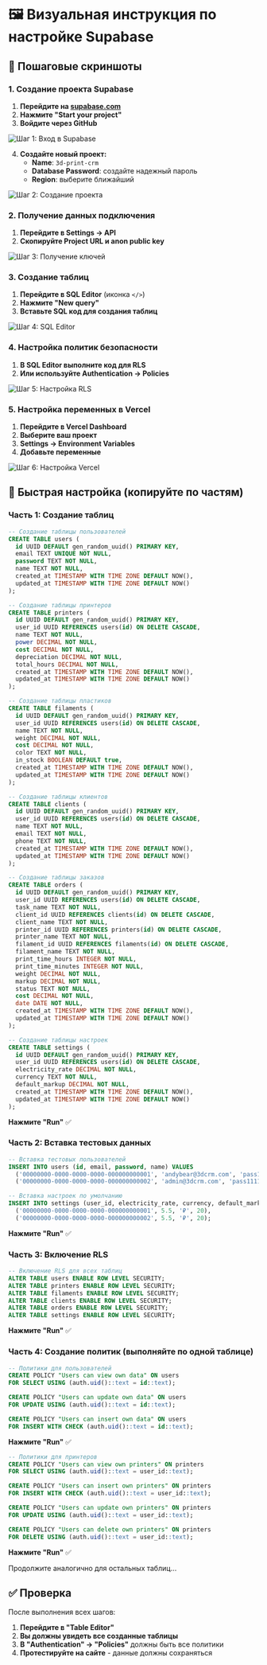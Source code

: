 # 🖼️ Визуальная инструкция по настройке Supabase

## 📱 Пошаговые скриншоты

### 1. Создание проекта Supabase

1. **Перейдите на [supabase.com](https://supabase.com)**
2. **Нажмите "Start your project"**
3. **Войдите через GitHub**

![Шаг 1: Вход в Supabase](https://via.placeholder.com/800x400/4F46E5/FFFFFF?text=1.+Вход+в+Supabase)

4. **Создайте новый проект:**
   - **Name**: `3d-print-crm`
   - **Database Password**: создайте надежный пароль
   - **Region**: выберите ближайший

![Шаг 2: Создание проекта](https://via.placeholder.com/800x400/10B981/FFFFFF?text=2.+Создание+проекта)

### 2. Получение данных подключения

1. **Перейдите в Settings → API**
2. **Скопируйте Project URL и anon public key**

![Шаг 3: Получение ключей](https://via.placeholder.com/800x400/F59E0B/FFFFFF?text=3.+Получение+ключей)

### 3. Создание таблиц

1. **Перейдите в SQL Editor** (иконка `</>`)
2. **Нажмите "New query"**
3. **Вставьте SQL код для создания таблиц**

![Шаг 4: SQL Editor](https://via.placeholder.com/800x400/8B5CF6/FFFFFF?text=4.+SQL+Editor)

### 4. Настройка политик безопасности

1. **В SQL Editor выполните код для RLS**
2. **Или используйте Authentication → Policies**

![Шаг 5: Настройка RLS](https://via.placeholder.com/800x400/EF4444/FFFFFF?text=5.+Настройка+RLS)

### 5. Настройка переменных в Vercel

1. **Перейдите в Vercel Dashboard**
2. **Выберите ваш проект**
3. **Settings → Environment Variables**
4. **Добавьте переменные**

![Шаг 6: Настройка Vercel](https://via.placeholder.com/800x400/06B6D4/FFFFFF?text=6.+Настройка+Vercel)

## 🎯 Быстрая настройка (копируйте по частям)

### Часть 1: Создание таблиц

```sql
-- Создание таблицы пользователей
CREATE TABLE users (
  id UUID DEFAULT gen_random_uuid() PRIMARY KEY,
  email TEXT UNIQUE NOT NULL,
  password TEXT NOT NULL,
  name TEXT NOT NULL,
  created_at TIMESTAMP WITH TIME ZONE DEFAULT NOW(),
  updated_at TIMESTAMP WITH TIME ZONE DEFAULT NOW()
);

-- Создание таблицы принтеров
CREATE TABLE printers (
  id UUID DEFAULT gen_random_uuid() PRIMARY KEY,
  user_id UUID REFERENCES users(id) ON DELETE CASCADE,
  name TEXT NOT NULL,
  power DECIMAL NOT NULL,
  cost DECIMAL NOT NULL,
  depreciation DECIMAL NOT NULL,
  total_hours DECIMAL NOT NULL,
  created_at TIMESTAMP WITH TIME ZONE DEFAULT NOW(),
  updated_at TIMESTAMP WITH TIME ZONE DEFAULT NOW()
);

-- Создание таблицы пластиков
CREATE TABLE filaments (
  id UUID DEFAULT gen_random_uuid() PRIMARY KEY,
  user_id UUID REFERENCES users(id) ON DELETE CASCADE,
  name TEXT NOT NULL,
  weight DECIMAL NOT NULL,
  cost DECIMAL NOT NULL,
  color TEXT NOT NULL,
  in_stock BOOLEAN DEFAULT true,
  created_at TIMESTAMP WITH TIME ZONE DEFAULT NOW(),
  updated_at TIMESTAMP WITH TIME ZONE DEFAULT NOW()
);

-- Создание таблицы клиентов
CREATE TABLE clients (
  id UUID DEFAULT gen_random_uuid() PRIMARY KEY,
  user_id UUID REFERENCES users(id) ON DELETE CASCADE,
  name TEXT NOT NULL,
  email TEXT NOT NULL,
  phone TEXT NOT NULL,
  created_at TIMESTAMP WITH TIME ZONE DEFAULT NOW(),
  updated_at TIMESTAMP WITH TIME ZONE DEFAULT NOW()
);

-- Создание таблицы заказов
CREATE TABLE orders (
  id UUID DEFAULT gen_random_uuid() PRIMARY KEY,
  user_id UUID REFERENCES users(id) ON DELETE CASCADE,
  task_name TEXT NOT NULL,
  client_id UUID REFERENCES clients(id) ON DELETE CASCADE,
  client_name TEXT NOT NULL,
  printer_id UUID REFERENCES printers(id) ON DELETE CASCADE,
  printer_name TEXT NOT NULL,
  filament_id UUID REFERENCES filaments(id) ON DELETE CASCADE,
  filament_name TEXT NOT NULL,
  print_time_hours INTEGER NOT NULL,
  print_time_minutes INTEGER NOT NULL,
  weight DECIMAL NOT NULL,
  markup DECIMAL NOT NULL,
  status TEXT NOT NULL,
  cost DECIMAL NOT NULL,
  date DATE NOT NULL,
  created_at TIMESTAMP WITH TIME ZONE DEFAULT NOW(),
  updated_at TIMESTAMP WITH TIME ZONE DEFAULT NOW()
);

-- Создание таблицы настроек
CREATE TABLE settings (
  id UUID DEFAULT gen_random_uuid() PRIMARY KEY,
  user_id UUID REFERENCES users(id) ON DELETE CASCADE,
  electricity_rate DECIMAL NOT NULL,
  currency TEXT NOT NULL,
  default_markup DECIMAL NOT NULL,
  created_at TIMESTAMP WITH TIME ZONE DEFAULT NOW(),
  updated_at TIMESTAMP WITH TIME ZONE DEFAULT NOW()
);
```

**Нажмите "Run"** ✅

### Часть 2: Вставка тестовых данных

```sql
-- Вставка тестовых пользователей
INSERT INTO users (id, email, password, name) VALUES 
  ('00000000-0000-0000-0000-000000000001', 'andybear@3dcrm.com', 'pass111word', 'Администратор'),
  ('00000000-0000-0000-0000-000000000002', 'admin@3dcrm.com', 'pass1111word', 'Админ');

-- Вставка настроек по умолчанию
INSERT INTO settings (user_id, electricity_rate, currency, default_markup) VALUES 
  ('00000000-0000-0000-0000-000000000001', 5.5, '₽', 20),
  ('00000000-0000-0000-0000-000000000002', 5.5, '₽', 20);
```

**Нажмите "Run"** ✅

### Часть 3: Включение RLS

```sql
-- Включение RLS для всех таблиц
ALTER TABLE users ENABLE ROW LEVEL SECURITY;
ALTER TABLE printers ENABLE ROW LEVEL SECURITY;
ALTER TABLE filaments ENABLE ROW LEVEL SECURITY;
ALTER TABLE clients ENABLE ROW LEVEL SECURITY;
ALTER TABLE orders ENABLE ROW LEVEL SECURITY;
ALTER TABLE settings ENABLE ROW LEVEL SECURITY;
```

**Нажмите "Run"** ✅

### Часть 4: Создание политик (выполняйте по одной таблице)

```sql
-- Политики для пользователей
CREATE POLICY "Users can view own data" ON users 
FOR SELECT USING (auth.uid()::text = id::text);

CREATE POLICY "Users can update own data" ON users 
FOR UPDATE USING (auth.uid()::text = id::text);

CREATE POLICY "Users can insert own data" ON users 
FOR INSERT WITH CHECK (auth.uid()::text = id::text);
```

**Нажмите "Run"** ✅

```sql
-- Политики для принтеров
CREATE POLICY "Users can view own printers" ON printers 
FOR SELECT USING (auth.uid()::text = user_id::text);

CREATE POLICY "Users can insert own printers" ON printers 
FOR INSERT WITH CHECK (auth.uid()::text = user_id::text);

CREATE POLICY "Users can update own printers" ON printers 
FOR UPDATE USING (auth.uid()::text = user_id::text);

CREATE POLICY "Users can delete own printers" ON printers 
FOR DELETE USING (auth.uid()::text = user_id::text);
```

**Нажмите "Run"** ✅

Продолжите аналогично для остальных таблиц...

## ✅ Проверка

После выполнения всех шагов:

1. **Перейдите в "Table Editor"**
2. **Вы должны увидеть все созданные таблицы**
3. **В "Authentication" → "Policies"** должны быть все политики
4. **Протестируйте на сайте** - данные должны сохраняться

